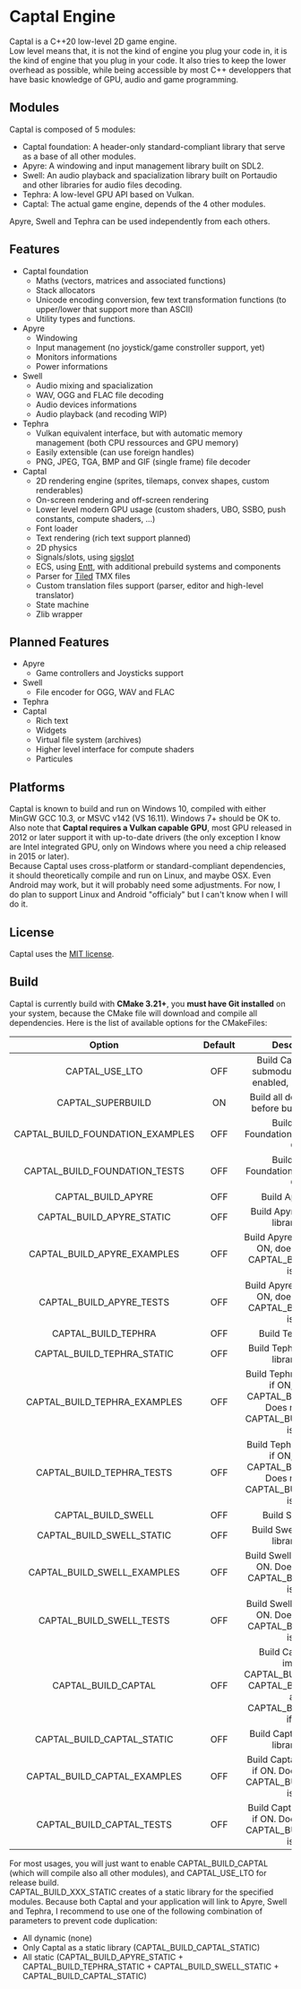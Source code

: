 # Captal Engine
Captal is a C++20 low-level 2D game engine.  
Low level means that, it is not the kind of engine you plug your code in, it is the kind of engine that you plug in your code. 
It also tries to keep the lower overhead as possible, while being accessible by most C++ developpers that have basic knowledge of GPU, audio and game programming.

## Modules

Captal is composed of 5 modules:

* Captal foundation: A header-only standard-compliant library that serve as a base of all other modules.
* Apyre: A windowing and input management library built on SDL2.
* Swell: An audio playback and spacialization library built on Portaudio and other libraries for audio files decoding.
* Tephra: A low-level GPU API based on Vulkan. 
* Captal: The actual game engine, depends of the 4 other modules.

Apyre, Swell and Tephra can be used independently from each others.

## Features

* Captal foundation
  * Maths (vectors, matrices and associated functions)
  * Stack allocators
  * Unicode encoding conversion, few text transformation functions (to upper/lower that support more than ASCII)
  * Utility types and functions.
* Apyre
  * Windowing
  * Input management (no joystick/game constroller support, yet)
  * Monitors informations
  * Power informations
* Swell
  * Audio mixing and spacialization
  * WAV, OGG and FLAC file decoding
  * Audio devices informations
  * Audio playback (and recoding WIP)
* Tephra
  * Vulkan equivalent interface, but with automatic memory management (both CPU ressources and GPU memory)
  * Easily extensible (can use foreign handles)
  * PNG, JPEG, TGA, BMP and GIF (single frame) file decoder 
* Captal
  * 2D rendering engine (sprites, tilemaps, convex shapes, custom renderables)
  * On-screen rendering and off-screen rendering
  * Lower level modern GPU usage (custom shaders, UBO, SSBO, push constants, compute shaders, ...)
  * Font loader
  * Text rendering (rich text support planned)
  * 2D physics
  * Signals/slots, using [sigslot](https://github.com/palacaze/sigslot)
  * ECS, using [Entt](https://github.com/skypjack/entt), with additional prebuild systems and components
  * Parser for [Tiled](https://www.mapeditor.org/) TMX files
  * Custom translation files support (parser, editor and high-level translator)
  * State machine
  * Zlib wrapper

## Planned Features

* Apyre
  * Game controllers and Joysticks support
* Swell
  * File encoder for OGG, WAV and FLAC
* Tephra
* Captal
  * Rich text
  * Widgets
  * Virtual file system (archives)
  * Higher level interface for compute shaders
  * Particules

## Platforms

Captal is known to build and run on Windows 10, compiled with either MinGW GCC 10.3, or MSVC v142 (VS 16.11). Windows 7+ should be OK to.  
Also note that **Captal requires a Vulkan capable GPU**, most GPU released in 2012 or later support it with up-to-date drivers (the only exception I know are Intel integrated GPU, only on Windows where you need a chip released in 2015 or later).  
Because Captal uses cross-platform or standard-compliant dependencies, it should theoretically compile and run on Linux, and maybe OSX. 
Even Android may work, but it will probably need some adjustments. 
For now, I do plan to support Linux and Android "officialy" but I can't know when I will do it.

## License

Captal uses the [MIT license](https://opensource.org/licenses/MIT).

## Build

Captal is currently build with **CMake 3.21+**, you **must have Git installed** on your system, because the CMake file will download and compile all dependencies.
Here is the list of available options for the CMakeFiles:

|  Option                          | Default |  Description 
| :------------------------------: | :-----: | :---:
| CAPTAL_USE_LTO                   | OFF     | Build Captal and its submodules with LTO enabled, if supported
| CAPTAL_SUPERBUILD                | ON      | Build all dependencies before building captal
| CAPTAL_BUILD_FOUNDATION_EXAMPLES | OFF     | Build Captal Foundation's examples if ON
| CAPTAL_BUILD_FOUNDATION_TESTS    | OFF     | Build Captal Foundation's unit tests if ON
| CAPTAL_BUILD_APYRE               | OFF     | Build Apyre if ON
| CAPTAL_BUILD_APYRE_STATIC        | OFF     | Build Apyre as a static library if ON
| CAPTAL_BUILD_APYRE_EXAMPLES      | OFF     | Build Apyre's examples if ON, does nothing if CAPTAL_BUILD_APYRE is off
| CAPTAL_BUILD_APYRE_TESTS         | OFF     | Build Apyre's unit tests if ON, does nothing if CAPTAL_BUILD_APYRE is off
| CAPTAL_BUILD_TEPHRA              | OFF     | Build Tephra if ON
| CAPTAL_BUILD_TEPHRA_STATIC       | OFF     | Build Tephra as a static library if ON
| CAPTAL_BUILD_TEPHRA_EXAMPLES     | OFF     | Build Tephra's examples if ON, implies CAPTAL_BUILD_APYRE. Does nothing if CAPTAL_BUILD_TEPHRA is off
| CAPTAL_BUILD_TEPHRA_TESTS        | OFF     | Build Tephra's unit tests if ON, implies CAPTAL_BUILD_APYRE. Does nothing if CAPTAL_BUILD_TEPHRA is off
| CAPTAL_BUILD_SWELL               | OFF     | Build Swell if ON
| CAPTAL_BUILD_SWELL_STATIC        | OFF     | Build Swell as a static library if ON
| CAPTAL_BUILD_SWELL_EXAMPLES      | OFF     | Build Swell's examples if ON. Does nothing if CAPTAL_BUILD_SWELL is off
| CAPTAL_BUILD_SWELL_TESTS         | OFF     | Build Swell's unit tests if ON. Does nothing if CAPTAL_BUILD_SWELL is off
| CAPTAL_BUILD_CAPTAL              | OFF     | Build Captal if ON, implies CAPTAL_BUILD_TEPHRA, CAPTAL_BUILD_APYRE and CAPTAL_BUILD_SWELL if ON
| CAPTAL_BUILD_CAPTAL_STATIC       | OFF     | Build Captal as a static library if ON
| CAPTAL_BUILD_CAPTAL_EXAMPLES     | OFF     | Build Captal's examples if ON. Does nothing if CAPTAL_BUILD_CAPTAL is off
| CAPTAL_BUILD_CAPTAL_TESTS        | OFF     | Build Captal's unit tests if ON. Does nothing if CAPTAL_BUILD_CAPTAL is off

For most usages, you will just want to enable CAPTAL_BUILD_CAPTAL (which will compile also all other modules), and CAPTAL_USE_LTO for release build.  
CAPTAL_BUILD_XXX_STATIC creates of a static library for the specified modules. Because both Captal and your application will link to Apyre, Swell and Tephra, I recommend to use one of the following combination of parameters to prevent code duplication:

* All dynamic (none) 
* Only Captal as a static library (CAPTAL_BUILD_CAPTAL_STATIC)
* All static (CAPTAL_BUILD_APYRE_STATIC + CAPTAL_BUILD_TEPHRA_STATIC + CAPTAL_BUILD_SWELL_STATIC + CAPTAL_BUILD_CAPTAL_STATIC)

